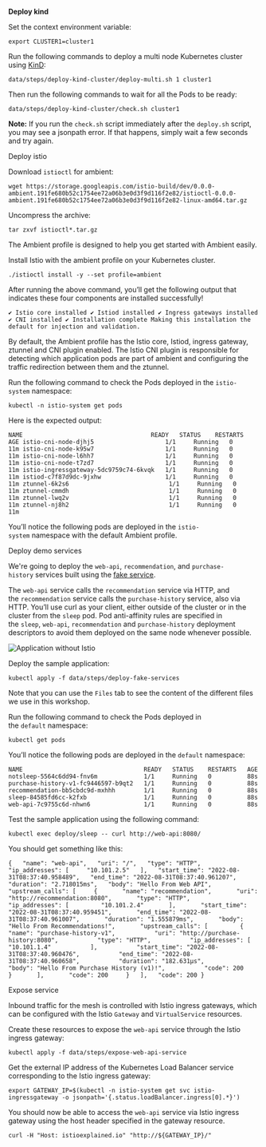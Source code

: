 
**Deploy kind**

Set the context environment variable:

`export CLUSTER1=cluster1`

Run the following commands to deploy a multi node Kubernetes cluster using [KinD](https://kind.sigs.k8s.io/):

`data/steps/deploy-kind-cluster/deploy-multi.sh 1 cluster1`

Then run the following commands to wait for all the Pods to be ready:

`data/steps/deploy-kind-cluster/check.sh cluster1`

**Note:** If you run the `check.sh` script immediately after the `deploy.sh` script, you may see a jsonpath error. If that happens, simply wait a few seconds and try again.


Deploy istio

Download `istioctl` for ambient:

`wget https://storage.googleapis.com/istio-build/dev/0.0.0-ambient.191fe680b52c1754ee72a06b3e0d3f9d116f2e82/istioctl-0.0.0-ambient.191fe680b52c1754ee72a06b3e0d3f9d116f2e82-linux-amd64.tar.gz`

Uncompress the archive:

`tar zxvf istioctl*.tar.gz`

The Ambient profile is designed to help you get started with Ambient easily.

Install Istio with the ambient profile on your Kubernetes cluster.

`./istioctl install -y --set profile=ambient`

After running the above command, you’ll get the following output that indicates these four components are installed successfully!

`✔ Istio core installed ✔ Istiod installed ✔ Ingress gateways installed ✔ CNI installed ✔ Installation complete Making this installation the default for injection and validation.`

By default, the Ambient profile has the Istio core, Istiod, ingress gateway, ztunnel and CNI plugin enabled. The Istio CNI plugin is responsible for detecting which application pods are part of ambient and configuring the traffic redirection between them and the ztunnel.

Run the following command to check the Pods deployed in the `istio-system` namespace:

`kubectl -n istio-system get pods`

Here is the expected output:

`NAME                                    READY   STATUS    RESTARTS   AGE istio-cni-node-djhj5                    1/1     Running   0          11m istio-cni-node-k95w7                    1/1     Running   0          11m istio-cni-node-l6hh7                    1/1     Running   0          11m istio-cni-node-t7zd7                    1/1     Running   0          11m istio-ingressgateway-5dc9759c74-6kvqk   1/1     Running   0          11m istiod-c7f87d9dc-9jxhw                  1/1     Running   0          11m ztunnel-6k2s6                            1/1     Running   0          11m ztunnel-cmmdh                            1/1     Running   0          11m ztunnel-lwq2v                            1/1     Running   0          11m ztunnel-nj8h2                            1/1     Running   0          11m`

You’ll notice the following pods are deployed in the `istio-system` namespace with the default Ambient profile.


Deploy demo services


We're going to deploy the `web-api`, `recommendation`, and `purchase-history` services built using the [fake service](https://github.com/nicholasjackson/fake-service).

The `web-api` service calls the `recommendation` service via HTTP, and the `recommendation` service calls the `purchase-history` service, also via HTTP. You’ll use curl as your client, either outside of the cluster or in the cluster from the `sleep` pod. Pod anti-affinity rules are specified in the `sleep`, `web-api`, `recommendation` and `purchase-history` deployment descriptors to avoid them deployed on the same node whenever possible.

![Application without Istio](https://istio-ambient-mesh.s3.amazonaws.com/images/steps/deploy-fake-services/application-without-istio.png)

Deploy the sample application:

`kubectl apply -f data/steps/deploy-fake-services`

Note that you can use the `Files` tab to see the content of the different files we use in this workshop.

Run the following command to check the Pods deployed in the `default` namespace:

`kubectl get pods`

You’ll notice the following pods are deployed in the `default` namespace:

`NAME                                  READY   STATUS    RESTARTS   AGE notsleep-5564c6dd94-fnv6m             1/1     Running   0          88s purchase-history-v1-fc9446597-b9qt2   1/1     Running   0          88s recommendation-bb5cbdc9d-mxhhh        1/1     Running   0          88s sleep-84585fd6cc-k2fxb                1/1     Running   0          88s web-api-7c9755c6d-nhwn6               1/1     Running   0          88s`

Test the sample application using the following command:

`kubectl exec deploy/sleep -- curl http://web-api:8080/`

You should get something like this:

`{   "name": "web-api",   "uri": "/",   "type": "HTTP",   "ip_addresses": [     "10.101.2.5"   ],   "start_time": "2022-08-31T08:37:40.958489",   "end_time": "2022-08-31T08:37:40.961207",   "duration": "2.718015ms",   "body": "Hello From Web API",   "upstream_calls": [     {       "name": "recommendation",       "uri": "http://recommendation:8080",       "type": "HTTP",       "ip_addresses": [         "10.101.2.4"       ],       "start_time": "2022-08-31T08:37:40.959451",       "end_time": "2022-08-31T08:37:40.961007",       "duration": "1.555879ms",       "body": "Hello From Recommendations!",       "upstream_calls": [         {           "name": "purchase-history-v1",           "uri": "http://purchase-history:8080",           "type": "HTTP",           "ip_addresses": [             "10.101.1.4"           ],           "start_time": "2022-08-31T08:37:40.960476",           "end_time": "2022-08-31T08:37:40.960658",           "duration": "182.631µs",           "body": "Hello From Purchase History (v1)!",           "code": 200         }       ],       "code": 200     }   ],   "code": 200 }`


Expose service

Inbound traffic for the mesh is controlled with Istio ingress gateways, which can be configured with the Istio `Gateway` and `VirtualService` resources.

Create these resources to expose the `web-api` service through the Istio ingress gateway:

`kubectl apply -f data/steps/expose-web-api-service`

Get the external IP address of the Kubernetes Load Balancer service corresponding to the Istio ingress gateway:

`export GATEWAY_IP=$(kubectl -n istio-system get svc istio-ingressgateway -o jsonpath='{.status.loadBalancer.ingress[0].*}')`

You should now be able to access the `web-api` service via Istio ingress gateway using the host header specified in the gateway resource.

`curl -H "Host: istioexplained.io" "http://${GATEWAY_IP}/"`


